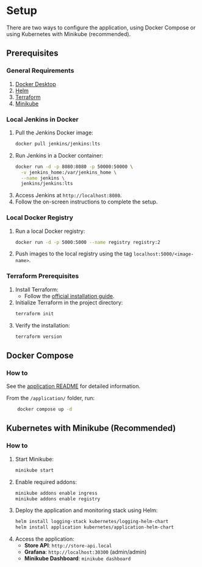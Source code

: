 # Setup

There are two ways to configure the application, using Docker Compose or using Kubernetes with Minikube (recommended).

## Prerequisites

### General Requirements
1. [Docker Desktop](https://docs.docker.com/desktop/setup/install/windows-install/)
2. [Helm](https://helm.sh/docs/intro/install/)
3. [Terraform](https://developer.hashicorp.com/terraform/tutorials/aws-get-started/install-cli)
4. [Minikube](https://minikube.sigs.k8s.io/docs/start/)

### Local Jenkins in Docker
1. Pull the Jenkins Docker image:
   ```bash
   docker pull jenkins/jenkins:lts
   ```
2. Run Jenkins in a Docker container:
   ```bash
   docker run -d -p 8080:8080 -p 50000:50000 \
     -v jenkins_home:/var/jenkins_home \
     --name jenkins \
     jenkins/jenkins:lts
   ```
3. Access Jenkins at `http://localhost:8080`.
4. Follow the on-screen instructions to complete the setup.

### Local Docker Registry
1. Run a local Docker registry:
   ```bash
   docker run -d -p 5000:5000 --name registry registry:2
   ```
2. Push images to the local registry using the tag `localhost:5000/<image-name>`.

### Terraform Prerequisites
1. Install Terraform:
   - Follow the [official installation guide](https://developer.hashicorp.com/terraform/tutorials/aws-get-started/install-cli).
2. Initialize Terraform in the project directory:
   ```bash
   terraform init
   ```
3. Verify the installation:
   ```bash
   terraform version
   ```

## Docker Compose

### How to

See the [application README](./application/README.md) for detailed information.

From the `/application/` folder, run:
```bash
    docker compose up -d
```

## Kubernetes with Minikube (Recommended)

### How to

1. Start Minikube:
   ```bash
   minikube start
   ```
2. Enable required addons:
   ```bash
   minikube addons enable ingress
   minikube addons enable registry
   ```
3. Deploy the application and monitoring stack using Helm:
   ```bash
   helm install logging-stack kubernetes/logging-helm-chart
   helm install application kubernetes/application-helm-chart
   ```
4. Access the application:
   - **Store API**: `http://store-api.local`
   - **Grafana**: `http://localhost:30300` (admin/admin)
   - **Minikube Dashboard**: `minikube dashboard`